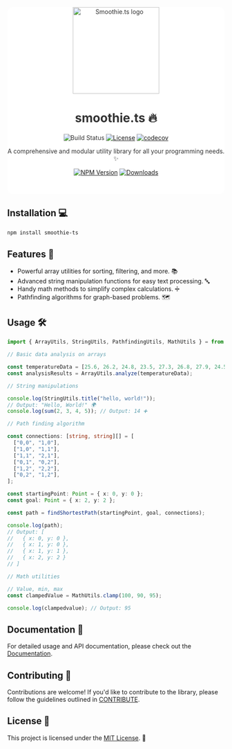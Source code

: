 <div align="center" style="background-color: white; color: #333; padding-bottom: 2em; border-radius: 1em;">
  <img src="https://i.ibb.co/RDcCLCt/smoothie-logo.png" alt="Smoothie.ts logo" width="200" />

# smoothie.ts 🔥

![Build Status](https://img.shields.io/github/actions/workflow/status/emilohlund-git/smoothie-ts/build.yml?label=build&labelColor=%23800080&color=%23FFF)
[![License](https://img.shields.io/github/license/emilohlund-git/smoothie-ts.svg?style=flat-square)](LICENSE)
[![codecov](https://codecov.io/gh/emilohlund-git/smoothie-ts/branch/main/graph/badge.svg?token=09SD0O77RV)](https://codecov.io/gh/emilohlund-git/smoothie-ts)

A comprehensive and modular utility library for all your programming needs. ✨

[![NPM Version](https://img.shields.io/npm/v/smoothie-ts.svg?style=flat-square)](https://www.npmjs.com/package/smoothie-ts)
[![Downloads](https://img.shields.io/npm/dm/smoothie-ts.svg?style=flat-square)](https://www.npmjs.com/package/smoothie-ts)

</div>

## Installation 💻

```bash
npm install smoothie-ts
```

## Features 🚀

- Powerful array utilities for sorting, filtering, and more. 📚
- Advanced string manipulation functions for easy text processing. 🔤
- Handy math methods to simplify complex calculations. ➗
- Pathfinding algorithms for graph-based problems. 🗺️

## Usage 🛠️

```TypeScript
import { ArrayUtils, StringUtils, PathfindingUtils, MathUtils } = from 'smoothie-ts';

// Basic data analysis on arrays

const temperatureData = [25.6, 26.2, 24.8, 23.5, 27.3, 26.8, 27.9, 24.5, 25.2, 26.1];
const analysisResults = ArrayUtils.analyze(temperatureData);

// String manipulations

console.log(StringUtils.title("hello, world!"));
// Output: "Hello, World!" 🌍
console.log(sum(2, 3, 4, 5)); // Output: 14 ➕

// Path finding algorithm

const connections: [string, string][] = [
  ["0,0", "1,0"],
  ["1,0", "1,1"],
  ["1,1", "2,1"],
  ["0,1", "0,2"],
  ["1,2", "2,2"],
  ["0,2", "1,2"],
];

const startingPoint: Point = { x: 0, y: 0 };
const goal: Point = { x: 2, y: 2 };

const path = findShortestPath(startingPoint, goal, connections);

console.log(path);
// Output: [
//   { x: 0, y: 0 },
//   { x: 1, y: 0 },
//   { x: 1, y: 1 },
//   { x: 2, y: 2 }
// ]

// Math utilities

// Value, min, max
const clampedValue = MathUtils.clamp(100, 90, 95);

console.log(clampedvalue); // Output: 95
```

## Documentation 📖

For detailed usage and API documentation, please check out the [Documentation](https://emilohlund-git.github.io/smoothie-ts/).

## Contributing 🤝

Contributions are welcome! If you'd like to contribute to the library, please follow the guidelines outlined in [CONTRIBUTE](CONTRIBUTE.md).

## License 📝

This project is licensed under the [MIT License](LICENSE). 📜
